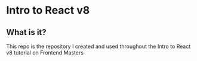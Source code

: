 # Intro to React v8

## What is it?

This repo is the repository I created and used throughout the Intro to React v8 tutorial on Frontend Masters
